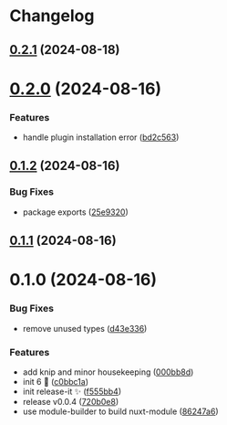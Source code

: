 # Changelog

## [0.2.1](https://github.com/vinayakkulkarni/v-canvas/compare/0.2.0...0.2.1) (2024-08-18)

# [0.2.0](https://github.com/vinayakkulkarni/v-canvas/compare/0.1.2...0.2.0) (2024-08-16)


### Features

* handle plugin installation error ([bd2c563](https://github.com/vinayakkulkarni/v-canvas/commit/bd2c563921be1c7a57aeda37b337ebf177aca160))

## [0.1.2](https://github.com/vinayakkulkarni/v-canvas/compare/0.1.1...0.1.2) (2024-08-16)


### Bug Fixes

* package exports ([25e9320](https://github.com/vinayakkulkarni/v-canvas/commit/25e9320221e8f989e0347cc35acdeaad9df025af))

## [0.1.1](https://github.com/vinayakkulkarni/v-canvas/compare/0.1.0...0.1.1) (2024-08-16)

# 0.1.0 (2024-08-16)


### Bug Fixes

* remove unused types ([d43e336](https://github.com/vinayakkulkarni/v-canvas/commit/d43e3368dd7a12f2e67704f2ee9ea31aff7a8aab))


### Features

* add knip and minor housekeeping ([000bb8d](https://github.com/vinayakkulkarni/v-canvas/commit/000bb8d508f720c6152dfc1f48cdda621791ab30))
* init 6 🚀 ([c0bbc1a](https://github.com/vinayakkulkarni/v-canvas/commit/c0bbc1ad6172c4dfcad77228a41ed9c5bd825c48))
* init release-it ✨ ([f555bb4](https://github.com/vinayakkulkarni/v-canvas/commit/f555bb43ad8cdf3221f46ee6f61dac6d1c6c49e1))
* release v0.0.4 ([720b0e8](https://github.com/vinayakkulkarni/v-canvas/commit/720b0e8563534a9270f0029df93e7ff843e5753a))
* use module-builder to build nuxt-module ([86247a6](https://github.com/vinayakkulkarni/v-canvas/commit/86247a6b05f78fcdd5817f4515d52a8730961e97))

